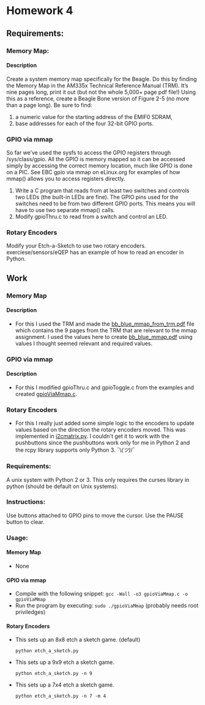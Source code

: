 # Homework 4

## Requirements:
### Memory Map:
#### Description
Create a system memory map specifically for the Beagle. Do this by finding the Memory Map in the AM335x Technical Reference Manual (TRM).  It’s nine pages long, print it out (but not the whole 5,000+ page pdf file!) Using this as a reference, create a Beagle Bone version of Figure 2-5 (no more than a page long). Be sure to find:
1. a numeric value for the starting address of the EMIF0 SDRAM,
2. base addresses for each of the four 32-bit GPIO ports.

### GPIO via mmap
So far we’ve used the sysfs to access the GPIO registers through /sys/class/gpio.  All the GPIO is memory mapped so it can be accessed simply by accessing the correct memory location, much like GPIO is done on a PIC.  See EBC gpio via mmap on eLinux.org for examples of how mmap() allows you to access registers directly.
1. Write a C program that reads from at least two switches and controls two LEDs (the built-in LEDs are fine). The GPIO pins used for the switches need to be from two different GPIO ports. This means you will have to use two separate mmap() calls.
2. Modify gpioThru.c to read from a switch and control an LED.

### Rotary Encoders
Modify your Etch-a-Sketch to use two rotary encoders. exerciese/sensors/eQEP has an example of how to read an encoder in Python.


## Work
### Memory Map
#### Description
- For this I used the TRM and made the [bb_blue_mmap_from_trm.pdf](bb_blue_mmap_from_trm.pdf) file which contains the 9 pages from the TRM that are relevant to the mmap assignment. I used the values here to create [bb_blue_mmap.pdf](bb_blue_mmap.pdf) using values I thought seemed relevant and required values.

### GPIO via mmap
#### Description
- For this I modified gpioThru.c and gpioToggle.c from the examples and created [gpioViaMmap.c](gpioViaMmap.c).

### Rotary Encoders
- For this I really just added some simple logic to the encoders to update values based on the direction the rotary encoders moved. This was implemented in [i2cmatrix.py](i2cmatrix.py). I couldn't get it to work with the pushbuttons since the pushbuttons work only for me in Python 2 and the rcpy library supports only Python 3. ¯\\_(ツ)_/¯


### Requirements:
A unix system with Python 2 or 3. This only requires the curses library in python (should be default on Unix systems).

### Instructions:
Use buttons attached to GPIO pins to move the cursor. Use the PAUSE button to clear.

### Usage:

#### Memory Map
- None

#### GPIO via mmap
- Compile with the following snippet:
	`gcc -Wall -o3 gpioViaMmap.c -o gpioViaMmap`
- Run the program by executing:
	`sudo ./gpioViaMmap` (probably needs root priviledges)

#### Rotary Encoders

- This sets up an 8x8 etch a sketch game. (default)

    `python etch_a_sketch.py`

- This sets up a 9x9 etch a sketch game.

    `python etch_a_sketch.py -n 9`

- This sets up a 7x4 etch a sketch game.

    `python etch_a_sketch.py -n 7 -m 4`



